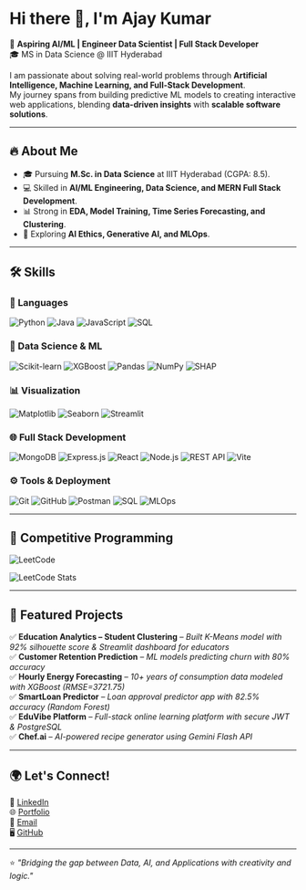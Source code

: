 # Hi there 👋, I'm Ajay Kumar  

🚀 **Aspiring AI/ML | Engineer Data Scientist | Full Stack Developer**  
🎓 MS in Data Science @ IIIT Hyderabad  

I am passionate about solving real-world problems through **Artificial Intelligence, Machine Learning, and Full-Stack Development**.  
My journey spans from building predictive ML models to creating interactive web applications, blending **data-driven insights** with **scalable software solutions**.  

---

## 🔥 About Me  
- 🎓 Pursuing **M.Sc. in Data Science** at IIIT Hyderabad (CGPA: 8.5).  
- 💻 Skilled in **AI/ML Engineering, Data Science, and MERN Full Stack Development**.  
- 📊 Strong in **EDA, Model Training, Time Series Forecasting, and Clustering**.  
- 🤖 Exploring **AI Ethics, Generative AI, and MLOps**.  

---
## 🛠️ Skills  

### 🚀 Languages  
![Python](https://img.shields.io/badge/Python-3776AB?style=for-the-badge&logo=python&logoColor=white) ![Java](https://img.shields.io/badge/Java-007396?style=for-the-badge&logo=java&logoColor=white) ![JavaScript](https://img.shields.io/badge/JavaScript-F7DF1E?style=for-the-badge&logo=javascript&logoColor=black) ![SQL](https://img.shields.io/badge/SQL-4479A1?style=for-the-badge&logo=postgresql&logoColor=white)  

### 🤖 Data Science & ML  
![Scikit-learn](https://img.shields.io/badge/Scikit--learn-F7931E?style=for-the-badge&logo=scikitlearn&logoColor=white) ![XGBoost](https://img.shields.io/badge/XGBoost-FF6600?style=for-the-badge&logo=xgboost&logoColor=white) ![Pandas](https://img.shields.io/badge/Pandas-150458?style=for-the-badge&logo=pandas&logoColor=white) ![NumPy](https://img.shields.io/badge/Numpy-013243?style=for-the-badge&logo=numpy&logoColor=white) ![SHAP](https://img.shields.io/badge/SHAP-0088CC?style=for-the-badge&logo=python&logoColor=white)  

### 📊 Visualization  
![Matplotlib](https://img.shields.io/badge/Matplotlib-11557c?style=for-the-badge&logo=plotly&logoColor=white) ![Seaborn](https://img.shields.io/badge/Seaborn-4C72B0?style=for-the-badge&logo=python&logoColor=white) ![Streamlit](https://img.shields.io/badge/Streamlit-FF4B4B?style=for-the-badge&logo=streamlit&logoColor=white)  

### 🌐 Full Stack Development  
![MongoDB](https://img.shields.io/badge/MongoDB-47A248?style=for-the-badge&logo=mongodb&logoColor=white) ![Express.js](https://img.shields.io/badge/Express.js-000000?style=for-the-badge&logo=express&logoColor=white) ![React](https://img.shields.io/badge/React-61DAFB?style=for-the-badge&logo=react&logoColor=black) ![Node.js](https://img.shields.io/badge/Node.js-339933?style=for-the-badge&logo=node.js&logoColor=white) ![REST API](https://img.shields.io/badge/REST%20API-FF6F00?style=for-the-badge&logo=fastapi&logoColor=white) ![Vite](https://img.shields.io/badge/Vite-646CFF?style=for-the-badge&logo=vite&logoColor=white)  

### ⚙️ Tools & Deployment  
![Git](https://img.shields.io/badge/Git-F05032?style=for-the-badge&logo=git&logoColor=white) ![GitHub](https://img.shields.io/badge/GitHub-181717?style=for-the-badge&logo=github&logoColor=white) ![Postman](https://img.shields.io/badge/Postman-FF6C37?style=for-the-badge&logo=postman&logoColor=white) ![SQL](https://img.shields.io/badge/SQL-003B57?style=for-the-badge&logo=mysql&logoColor=white) ![MLOps](https://img.shields.io/badge/MLOps-009688?style=for-the-badge&logo=mlflow&logoColor=white)  

---
## 🧩 Competitive Programming  

![LeetCode](https://img.shields.io/badge/LeetCode-FFA116?style=for-the-badge&logo=leetcode&logoColor=white)  

![LeetCode Stats](https://leetcard.jacoblin.cool/ajay1501?theme=dark&font=Roboto&ext=activity)

---

## 📌 Featured Projects  

✅ **Education Analytics – Student Clustering** – *Built K-Means model with 92% silhouette score & Streamlit dashboard for educators*  
✅ **Customer Retention Prediction** – *ML models predicting churn with 80% accuracy*  
✅ **Hourly Energy Forecasting** – *10+ years of consumption data modeled with XGBoost (RMSE=3721.75)*  
✅ **SmartLoan Predictor** – *Loan approval predictor app with 82.5% accuracy (Random Forest)*  
✅ **EduVibe Platform** – *Full-stack online learning platform with secure JWT & PostgreSQL*  
✅ **Chef.ai** – *AI-powered recipe generator using Gemini Flash API*  

---

## 🌍 Let's Connect!  

💼 [LinkedIn](https://www.linkedin.com/in/pagidipally-ajaykumar-6208881a3/)  
🌐 [Portfolio](https://ajju1501.github.io/My-Portfolio/)  
📧 [Email](mailto:ajaykumarp7711@gmail.com)  
🖥️ [GitHub](https://github.com/ajju1501)  

---

⭐️ *"Bridging the gap between Data, AI, and Applications with creativity and logic."*  
